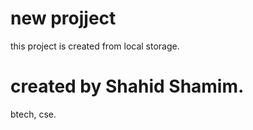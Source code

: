 # new projject 
this project is created from local storage.

# created by Shahid Shamim.
btech, cse.
